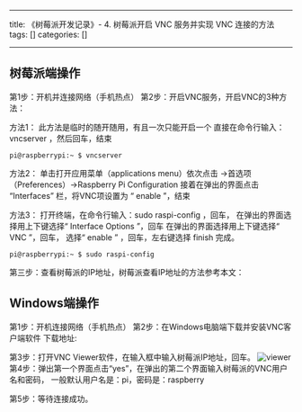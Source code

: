 
--- 
title:  《树莓派开发记录》- 4. 树莓派开启 VNC 服务并实现 VNC 连接的方法 
tags: []
categories: [] 

---
## 树莓派端操作

第1步：开机并连接网络（手机热点） 第2步：开启VNC服务，开启VNC的3种方法：

>  
 方法1： 此方法是临时的随开随用，有且一次只能开启一个 直接在命令行输入：vncserver ，然后回车，结束 


```
pi@raspberrypi:~ $ vncserver

```

>  
 方法2： 单击打开应用菜单（applications menu）依次点击 -&gt;首选项（Preferences）-&gt;Raspberry Pi Configuration 接着在弹出的界面点击 “Interfaces” 栏，将VNC项设置为 “ enable ”，结束 


>  
 方法3： 打开终端，在命令行输入：sudo raspi-config ，回车， 在弹出的界面选择用上下键选择“ Interface Options ”，回车 在弹出的界面选择用上下键选择“ VNC ”，回车， 选择“ enable ” ，回车，左右键选择 finish 完成。 


```
pi@raspberrypi:~ $ sudo raspi-config

```

第三步：查看树莓派的IP地址，树莓派查看IP地址的方法参考本文：

## Windows端操作

第1步：开机连接网络（手机热点） 第2步：在Windows电脑端下载并安装VNC客户端软件 下载地址:

第3步：打开VNC Viewer软件，在输入框中输入树莓派IP地址，回车。 <img src="https://img-blog.csdnimg.cn/20210124214626479.png" alt="viewer"> 第4步：弹出第一个界面点击“yes”，在弹出的第二个界面输入树莓派的VNC用户名和密码， 一般默认用户名是：pi，密码是：raspberry

第5步：等待连接成功。

